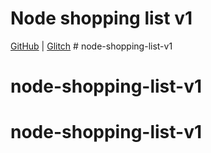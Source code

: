 # Node shopping list v1


[GitHub](https://github.com/Thinkful-Ed/node-shopping-list-v1) | [Glitch](https://glitch.com/edit/#!/node-shopping-list-v1) # node-shopping-list-v1
# node-shopping-list-v1
# node-shopping-list-v1
